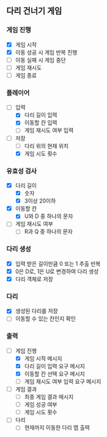 ## 다리 건너기 게임
### 게임 진행
- [X] 게임 시작
- [X] 이동 성공 시 게임 반복 진행
- [ ] 이동 실패 시 게임 중단
- [ ] 게임 재시도
- [ ] 게임 종료

### 플레이어
- [ ] 입력
  - [X] 다리 길이 입력
  - [X] 이동할 칸 입력
  - [ ] 게임 재시도 여부 입력
- [ ] 저장
  - [ ] 다리 위의 현재 위치
  - [X] 게임 시도 횟수

### 유효성 검사
- [X] 다리 길이
  - [X] 숫자
  - [X] 3이상 20이하
- [X] 이동할 칸
  - [X] U와 D 중 하나의 문자
- [ ] 게임 재시도 여부
  - [ ] R과 Q 중 하나의 문자

### 다리 생성
- [X] 입력 받은 길이만큼 0 또는 1 추출 반복
- [X] 0은 D로, 1은 U로 변경하여 다리 생성
- [X] 다리 객체로 저장

### 다리
- [X] 생성된 다리를 저장
- [ ] 이동할 수 있는 칸인지 확인

### 출력
- [ ] 게임 진행
  - [X] 게임 시작 메시지
  - [X] 다리 길이 입력 요구 메시지
  - [X] 이동할 칸 선택 요구 메시지
  - [ ] 게임 재시도 여부 입력 요구 메시지
- [ ] 게임 결과
  - [ ] 최종 게임 결과 메시지
  - [ ] 게임 성공 여부
  - [ ] 게임 시도 횟수
- [ ] 다리
  - [ ] 현재까지 이동한 다리 맵 출력
